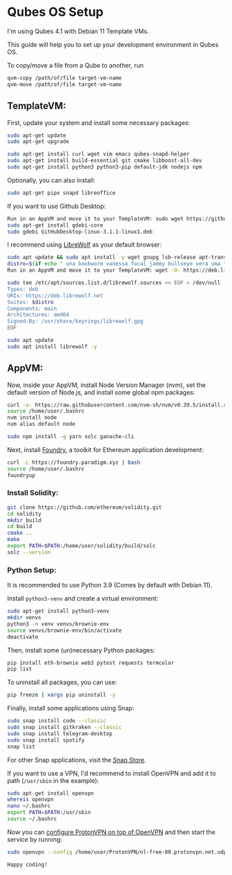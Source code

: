 # Qubes OS Setup

I'm using Qubes 4.1 with Debian 11 Template VMs.

This guide will help you to set up your development environment in Qubes OS.

To copy/move a file from a Qube to another, run

```bash
qvm-copy /path/of/file target-vm-name
qvm-move /path/of/file target-vm-name
```

## TemplateVM:

First, update your system and install some necessary packages:

```bash
sudo apt-get update
sudo apt-get upgrade

sudo apt-get install curl wget vim emacs qubes-snapd-helper
sudo apt-get install build-essential git cmake libboost-all-dev
sudo apt-get install python3 python3-pip default-jdk nodejs npm
```

Optionally, you can also install:

```bash
sudo apt-get pipx snapd libreoffice
```

If you want to use Github Desktop:

```bash
Run in an AppVM and move it to your TemplateVM: sudo wget https://github.com/shiftkey/desktop/releases/download/release-3.1.1-linux1/GitHubDesktop-linux-3.1.1-linux1.deb
sudo apt-get install gdebi-core
sudo gdebi GitHubDesktop-linux-3.1.1-linux1.deb
```

I recommend using [LibreWolf](https://librewolf.net/installation/debian/) as your default browser:

```bash
sudo apt update && sudo apt install -y wget gnupg lsb-release apt-transport-https ca-certificates
distro=$(if echo " una bookworm vanessa focal jammy bullseye vera uma " | grep -q " $(lsb_release -sc) "; then echo $(lsb_release -sc); else echo focal; fi)
Run in an AppVM and move it to your TemplateVM: wget -O- https://deb.librewolf.net/keyring.gpg | sudo gpg --dearmor -o /usr/share/keyrings/librewolf.gpg

sudo tee /etc/apt/sources.list.d/librewolf.sources << EOF > /dev/null
Types: deb
URIs: https://deb.librewolf.net
Suites: $distro
Components: main
Architectures: amd64
Signed-By: /usr/share/keyrings/librewolf.gpg
EOF

sudo apt update
sudo apt install librewolf -y
```

## AppVM:

Now, inside your AppVM, install Node Version Manager (nvm), set the default version of Node.js, and install some global npm packages:

```bash
curl -o- https://raw.githubusercontent.com/nvm-sh/nvm/v0.39.5/install.sh | bash
source /home/user/.bashrc
nvm install node
nvm alias default node

sudo npm install -g yarn solc ganache-cli
```

Next, install [Foundry](https://getfoundry.sh/), a toolkit for Ethereum application development:

```bash
curl -L https://foundry.paradigm.xyz | bash
source /home/user/.bashrc
foundryup
```

### Install Solidity:

```bash
git clone https://github.com/ethereum/solidity.git
cd solidity
mkdir build
cd build
cmake ..
make
export PATH=$PATH:/home/user/solidity/build/solc
solc --version
```

### Python Setup:

It is recommended to use Python 3.9 (Comes by default with Debian 11).

Install `python3-venv` and create a virtual environment:

```bash
sudo apt-get install python3-venv
mkdir venvs
python3 -m venv venvs/brownie-env
source venvs/brownie-env/bin/activate
deactivate
```

Then, install some (un)necessary Python packages:

```bash
pip install eth-brownie web3 pytest requests termcolor
pip list
```

To uninstall all packages, you can use:

```bash
pip freeze | xargs pip uninstall -y
```

Finally, install some applications using Snap:

```bash
sudo snap install code --classic
sudo snap install gitkraken --classic
sudo snap install telegram-desktop
sudo snap install spotify
snap list
```

For other Snap applications, visit the [Snap Store](https://snapcraft.io/store).

If you want to use a VPN, I'd recommend to install OpenVPN and add it to path (`/usr/sbin` in the example):

```bash
sudo apt-get install openvpn
whereis openvpn
nano ~/.bashrc
export PATH=$PATH:/usr/sbin
source ~/.bashrc
```

Now you can [configure ProtonVPN on top of OpenVPN](https://protonvpn.com/support/linux-openvpn/) and then start the service by running:

```bash
sudo openvpn --config /home/user/ProtonVPN/nl-free-80.protonvpn.net.udp.ovpn --auth-user-pass /home/user/ProtonVPN/credentials.txt
```

```
Happy coding!
```
